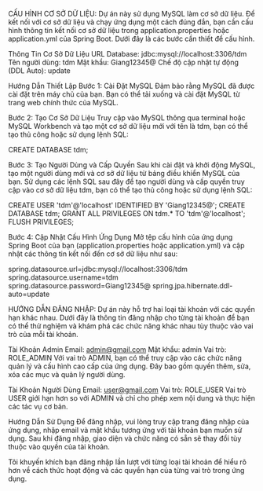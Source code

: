 CẤU HÌNH CƠ SỞ DỮ LIỆU:
Dự án này sử dụng MySQL làm cơ sở dữ liệu. Để kết nối với cơ sở dữ liệu và chạy ứng dụng một cách đúng đắn, bạn cần cấu hình thông tin kết nối cơ sở dữ liệu trong application.properties hoặc application.yml của Spring Boot. Dưới đây là các bước cần thiết để cấu hình.

Thông Tin Cơ Sở Dữ Liệu
URL Database: jdbc:mysql://localhost:3306/tdm
Tên người dùng: tdm
Mật khẩu: Giang12345@
Chế độ cập nhật tự động (DDL Auto): update

Hướng Dẫn Thiết Lập
Bước 1: Cài Đặt MySQL
Đảm bảo rằng MySQL đã được cài đặt trên máy chủ của bạn. Bạn có thể tải xuống và cài đặt MySQL từ trang web chính thức của MySQL.

Bước 2: Tạo Cơ Sở Dữ Liệu
Truy cập vào MySQL thông qua terminal hoặc MySQL Workbench và tạo một cơ sở dữ liệu mới với tên là tdm, bạn có thể tạo thủ công hoặc sử dụng lệnh SQL: 

CREATE DATABASE tdm;

Bước 3: Tạo Người Dùng và Cấp Quyền
Sau khi cài đặt và khởi động MySQL, tạo một người dùng mới và cơ sở dữ liệu từ bảng điều khiển MySQL của bạn. Sử dụng các lệnh SQL sau đây để tạo người dùng và cấp quyền truy cập vào cơ sở dữ liệu tdm, bạn có thể tạo thủ công hoặc sử dụng lệnh SQL:

CREATE USER 'tdm'@'localhost' IDENTIFIED BY 'Giang12345@';
CREATE DATABASE tdm;
GRANT ALL PRIVILEGES ON tdm.* TO 'tdm'@'localhost';
FLUSH PRIVILEGES;

Bước 4: Cập Nhật Cấu Hình Ứng Dụng
Mở tệp cấu hình của ứng dụng Spring Boot của bạn (application.properties hoặc application.yml) và cập nhật các thông tin kết nối đến cơ sở dữ liệu như sau:

spring.datasource.url=jdbc:mysql://localhost:3306/tdm
spring.datasource.username=tdm
spring.datasource.password=Giang12345@
spring.jpa.hibernate.ddl-auto=update


HƯỚNG DẪN ĐĂNG NHẬP:
Dự án này hỗ trợ hai loại tài khoản với các quyền hạn khác nhau. Dưới đây là thông tin đăng nhập cho từng tài khoản để bạn có thể thử nghiệm và khám phá các chức năng khác nhau tùy thuộc vào vai trò của mỗi tài khoản.

Tài Khoản Admin
Email: admin@gmail.com
Mật khẩu: admin
Vai trò: ROLE_ADMIN
Với vai trò ADMIN, bạn có thể truy cập vào các chức năng quản lý và cấu hình cao cấp của ứng dụng. Đây bao gồm quyền thêm, sửa, xóa các mục và quản lý người dùng.

Tài Khoản Người Dùng
Email: user@gmail.com
Vai trò: ROLE_USER
Vai trò USER giới hạn hơn so với ADMIN và chỉ cho phép xem nội dung và thực hiện các tác vụ cơ bản.

Hướng Dẫn Sử Dụng
Để đăng nhập, vui lòng truy cập trang đăng nhập của ứng dụng, nhập email và mật khẩu tương ứng với tài khoản bạn muốn sử dụng. Sau khi đăng nhập, giao diện và chức năng có sẵn sẽ thay đổi tùy thuộc vào quyền của tài khoản.

Tôi khuyến khích bạn đăng nhập lần lượt với từng loại tài khoản để hiểu rõ hơn về cách thức hoạt động và các quyền hạn của từng vai trò trong ứng dụng.
